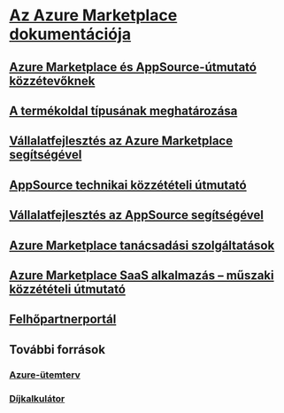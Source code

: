 # [Az Azure Marketplace dokumentációja](index.md)
## [Azure Marketplace és AppSource-útmutató közzétevőknek](marketplace-publishers-guide.md)
## [A termékoldal típusának meghatározása](determine-your-listing-type.md)
## [Vállalatfejlesztés az Azure Marketplace segítségével](grow-your-business-azure-marketplace.md)
## [AppSource technikai közzétételi útmutató](marketplace-what-is-appsource.md)
## [Vállalatfejlesztés az AppSource segítségével](marketplace-grow-your-business-with-appsource.md)
## [Azure Marketplace tanácsadási szolgáltatások](consulting-services.md)
## [Azure Marketplace SaaS alkalmazás – műszaki közzétételi útmutató](marketplace-saas-applications-technical-publishing-guide.md)
## [Felhőpartnerportál](./cloud-partner-portal/cloud-partner-portal-what-is-the-cloud-partner-portal.md)
## További források
### [Azure-ütemterv](https://azure.microsoft.com/roadmap/)
### [Díjkalkulátor](https://azure.microsoft.com/pricing/calculator/)
